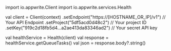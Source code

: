 import io.appwrite.Client
import io.appwrite.services.Health

val client = Client(context)
  .setEndpoint("https://[HOSTNAME_OR_IP]/v1") // Your API Endpoint
  .setProject("5df5acd0d48c2") // Your project ID
  .setKey("919c2d18fb5d4...a2ae413da83346ad2") // Your secret API key

val healthService = Health(client)
val response = healthService.getQueueTasks()
val json = response.body?.string()